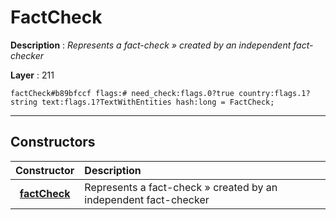 # FactCheck

**Description** : *Represents a fact-check » created by an independent fact-checker*

**Layer** : 211

```tl
factCheck#b89bfccf flags:# need_check:flags.0?true country:flags.1?string text:flags.1?TextWithEntities hash:long = FactCheck;
```

---

## Constructors

| Constructor | Description |
| :---: | :--- |
| [**factCheck**](constructor/factCheck) | Represents a fact-check » created by an independent fact-checker |
